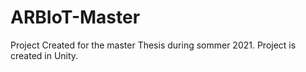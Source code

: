 # ARBIoT-Master
 Project Created for the master Thesis during sommer 2021. Project is created in Unity.
